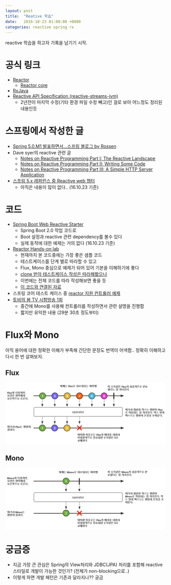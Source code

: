 ```yaml
---
layout: post
title:  "Reative 학습"
date:   2016-10-23 01:00:00 +0000
categories: reactive spring rx
---
```


reactive 학습을 하고자 기록을 남기기 시작.

# 공식 링크

- [Reactor](https://projectreactor.io)
    - [Reactor core](https://github.com/reactor/reactor-core/blob/master/README.md)
- [RxJava](https://github.com/ReactiveX/RxJava)
- [Reactive API Specification (reactive-streams-jvm)](https://github.com/reactive-streams/reactive-streams-jvm)
    - 2년전이 마지막 수정(기타 환경 파일 수정 빼고)인 걸로 보아 어느정도 정리된 내용인듯

# 스프링에서 작성한 글

- [Spring 5.0.M1 발표하면서...스프링 블로그 by Rossen](https://spring.io/blog/2016/07/28/reactive-programming-with-spring-5-0-m1)
- Dave syer의 reactive 관련 글
    - [Notes on Reactive Programming Part I: The Reactive Landscape](https://spring.io/blog/2016/06/07/notes-on-reactive-programming-part-i-the-reactive-landscape)
    - [Notes on Reactive Programming Part II: Writing Some Code](https://spring.io/blog/2016/06/13/notes-on-reactive-programming-part-ii-writing-some-code)
    - [Notes on Reactive Programming Part III: A Simple HTTP Server Application](https://spring.io/blog/2016/07/20/notes-on-reactive-programming-part-iii-a-simple-http-server-application)
- [스프링 5.x 레퍼런스 중 Reactive web 챕터](http://docs.spring.io/spring/docs/5.0.0.BUILD-SNAPSHOT/spring-framework-reference/htmlsingle/#web-reactive)
    - 아직은 내용이 많이 없다.. (16.10.23 기준)

# 코드

- [Spring Boot Web Reactive Starter](https://github.com/bclozel/spring-boot-web-reactive)
    - Spring Boot 2.0 작업 코드로
    - Boot 설정과 reactive 관련 dependency를 볼수 있다
    - 실제 동작에 대한 예제는 거의 없다 (16.10.23 기준)
- [Reactor Hands-on lab](https://github.com/reactor/lite-rx-api-hands-on)
    - 현재까지 본 코드중에는 가장 좋은 샘플 코드
    - 테스트케이스를 단계 별로 따라할 수 있고
    - Flux, Mono 중심으로 예제가 되어 있어 기본을 이해하기에 좋다
    - [clone 받아 테스트케이스 작성은 따라해봤으나](https://github.com/chanwookpark/lite-rx-api-hands-on)
    - 이번에는 전체 코드를 따라 작성해보면 좋을 듯
    - [이 코드와 연결된 자료](https://speakerdeck.com/sdeleuze/a-lite-rx-api-for-the-jvm)
- 스프링 코어 테스트 케이스 중 [reactor 지원 컨트롤러 예제](https://github.com/spring-projects/spring-reactive/blob/545325dbf5d04c30aaedf25b4da1f7b97650d33f/src/test/java/org/springframework/web/reactive/method/annotation/RequestMappingIntegrationTests.java#L464)
- [토비의 봄 TV 시험방송 1회](https://www.youtube.com/watch?v=oR1sYfmMQrI)
    - 중간에 Mono를 사용해 컨트롤러를 작성하면서 관련 설명을 진행함
    - 짧지만 유익한 내용 (29분 30초 정도부터)

# Flux와 Mono

아직 용어에 대한 정확한 이해가 부족해 간단한 문장도 번역이 어색함.. 정확히 이해하고 다시 한 번  살펴보자.

## Flux

![flux-diagram-kr](/images/reactive/flux-diagram-kr.png)

## Mono

![mono-diagram-kr](/images/reactive/mono-diagram-kr.png)

# 궁금증

- 지금 가장 큰 관심은 Spring의 View처리와 JDBC(JPA) 처리를 포함해 reactive 스타일로 개발이 가능한 것인가? (전체가 non-blocking으로..)
- 이렇게 하면 개발 패턴은 기존과 달라지나?? 궁금
